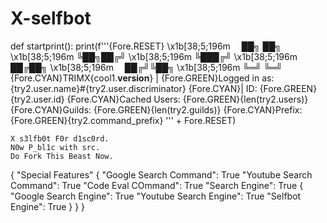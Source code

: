 # X-selfbot

def startprint():
    print(f'''{Fore.RESET}
                        \x1b[38;5;196m     ██╗  ██╗
                        \x1b[38;5;196m     ╚██╗██╔╝ 
                        \x1b[38;5;196m      ╚███╔╝ 
                        \x1b[38;5;196m      ██╔██╗ 
                        \x1b[38;5;196m     ██╔╝╚██╗
                        \x1b[38;5;196m     ╚═╝  ╚═╝
                       {Fore.CYAN}TRIMX{cool1.__version__} | {Fore.GREEN}Logged in as: {try2.user.name}#{try2.user.discriminator} {Fore.CYAN}| ID: {Fore.GREEN}{try2.user.id}
                       {Fore.CYAN}Cached Users: {Fore.GREEN}{len(try2.users)}
                       {Fore.CYAN}Guilds: {Fore.GREEN}{len(try2.guilds)}
                       {Fore.CYAN}Prefix: {Fore.GREEN}{try2.command_prefix}
    ''' + Fore.RESET)
    
    X s3lfb0t F0r d1sc0rd.
    N0w P_bl1c with src.
    Do Fork This Beast Now.
    
{
  "Special Features"
    {
      "Google Search Command": True
      "Youtube Search Command": True
      "Code Eval COmmand": True
      "Search Engine": True
      {
        "Google Search Engine": True
        "Youtube Search Engine": True
        "Selfbot Engine": True
      }
    }
}
